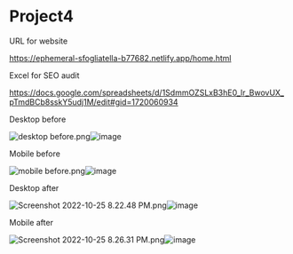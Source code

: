 # Project4

URL for website

https://ephemeral-sfogliatella-b77682.netlify.app/home.html

Excel for SEO audit

https://docs.google.com/spreadsheets/d/1SdmmOZSLxB3hE0_lr_BwovUX_pTmdBCb8sskY5udj1M/edit#gid=1720060934

Desktop before

<img src="blob:chrome-untrusted://media-app/4a6b504b-d4e0-4f30-b210-9f20b46648b3" alt="desktop before.png"/>![image](https://user-images.githubusercontent.com/83956775/197557342-b6a5bea9-6397-47bc-b13c-3df2248d24b4.png)


Mobile before

<img src="blob:chrome-untrusted://media-app/2054b9b0-9f49-440d-919c-bfa5f8d99b77" alt="mobile before.png"/>![image](https://user-images.githubusercontent.com/83956775/197557062-c490b5a0-ae86-4eca-9168-4666e458e3d9.png)


Desktop after

<img src="blob:chrome-untrusted://media-app/5e785bbf-5476-4a91-a0f0-dc05f095332b" alt="Screenshot 2022-10-25 8.22.48 PM.png"/>![image](https://user-images.githubusercontent.com/83956775/197863579-8ab47c82-ea80-4d6e-8859-e21c97530c63.png)


Mobile after

<img src="blob:chrome-untrusted://media-app/437e38b1-8a09-45b9-9145-757dbdfe4e7e" alt="Screenshot 2022-10-25 8.26.31 PM.png"/>![image](https://user-images.githubusercontent.com/83956775/197864253-f949525c-2bff-4fdd-bca8-105c1e90265b.png)



